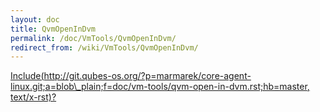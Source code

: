 ```yaml
---
layout: doc
title: QvmOpenInDvm
permalink: /doc/VmTools/QvmOpenInDvm/
redirect_from: /wiki/VmTools/QvmOpenInDvm/
---
```


[Include(http://git.qubes-os.org/?p=marmarek/core-agent-linux.git;a=blob\_plain;f=doc/vm-tools/qvm-open-in-dvm.rst;hb=master, text/x-rst)?](/doc/VmTools/Include(http%3A/git.qubes-os.org?p=marmarek/core-agent-linux.git;a=blob_plain;f=doc/vm-tools/qvm-open-in-dvm.rst;hb=master,%20text/x-rst))
